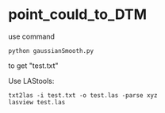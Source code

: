 # point_could_to_DTM

use command

    python gaussianSmooth.py
    
to get "test.txt"

Use LAStools:

    txt2las -i test.txt -o test.las -parse xyz 
    lasview test.las
